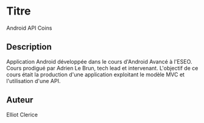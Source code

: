 # Titre

Android API Coins

## Description

Application Android développée dans le cours d'Android Avancé à l'ESEO.
Cours prodigué par Adrien Le Brun, tech lead et intervenant.
L'objectif de ce cours était la production d'une application exploitant le modèle MVC et l'utilisation d'une API.

## Auteur

Elliot Clerice  
